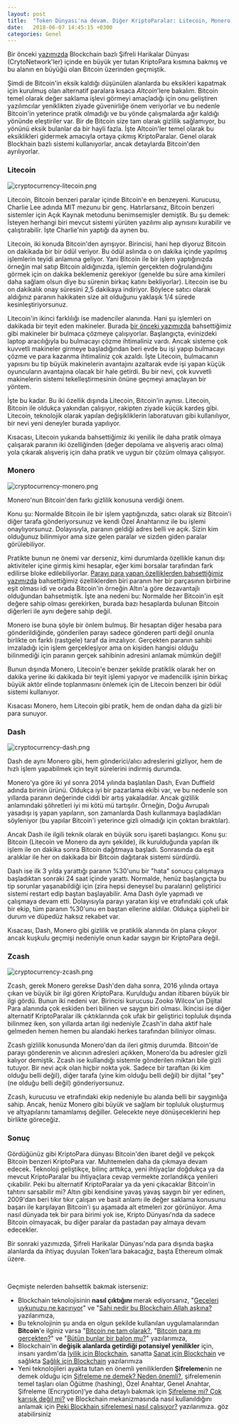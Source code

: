 ```yaml
---
layout: post
title:  "Token Dünyası'na devam. Diğer KriptoParalar: Litecoin, Monero, Dash, Zcash"
date:   2018-06-07 14:45:15 +0300
categories: Genel
---
```



Bir önceki [yazımızda](http://ademimerkezi.com/genel/2018/06/01/token-dunyasinin-ilk-oyuncusu-tanidik-bir-isim-bitcoin.html) Blockchain bazlı Şifreli Harikalar Dünyası (CrytoNetwork'ler) içinde en büyük yer tutan KriptoPara kısmına bakmış ve bu alanın en büyüğü olan Bitcoin üzerinden geçmiştik. 

Şimdi de Bitcoin'in eksik kaldığı düşünülen alanlarda bu eksikleri kapatmak için kurulmuş olan alternatif paralara kısaca *Altcoin*'lere bakalım. Bitcoin temel olarak değer saklama işlevi görmeyi amaçladığı için onu geliştiren yazılımcılar yeniklikten ziyade güvenirliğe önem veriyorlar ve bu nedenle Bitcoin'in yeterince pratik olmadığı ve bu yönde çalışmalarda ağır kaldığı yönünde eleştiriler var. Bir de Bitcoin size tam olarak gizlilik sağlamıyor, bu yönünü eksik bulanlar da bir hayli fazla. İşte Altcoin'ler temel olarak bu eksiklikleri gidermek amacıyla ortaya çıkmış KriptoParalar. Genel olarak Blockhain bazlı sistemi kullanıyorlar, ancak detaylarda Bitcoin'den ayrılıyorlar. 


### Litecoin

![cryptocurrency-litecoin.png](/assets/cryptocurrency-litecoin.png) 

Litecoin, Bitcoin benzeri paralar içinde Bitcoin'e en benzeyeni. Kurucusu, Charlie Lee adında MIT mezunu bir genç. Hatırlarsanız, Bitcoin benzeri sistemler için Açık Kaynak metodunu benimsemişler demiştik. Bu şu demek: İsteyen herhangi biri mevcut sistemi yürüten yazılımı alıp aynısını kurabilir ve çalıştırabilir. İşte Charlie'nin yaptığı da aynen bu. 

Litecoin, iki konuda Bitcoin'den ayrışıyor. Birincisi, hani hep diyoruz Bitcoin on dakikada bir bir ödül veriyor. Bu ödül aslında o on dakika içinde yapılmış işlemlerin teyidi anlamına geliyor. Yani Bitcoin ile bir işlem yaptığınızda örneğin mal satıp Bitcoin aldığınızda, işlemin gerçekten doğrulandığını görmek için on dakika beklemeniz gerekiyor (genelde bu süre ama kimileri daha sağlam olsun diye bu sürenin birkaç katını bekliyorlar). Litecoin ise bu on dakikalık onay süresini 2,5 dakikaya indiriyor. Böylece satıcı olarak aldığınız paranın hakikaten size ait olduğunu yaklaşık 1/4 sürede kesinleştiriyorsunuz. 

Litecoin'in ikinci farklılığı ise madenciler alanında. Hani şu işlemleri on dakikada bir teyit eden makineler. Burada [bir önceki yazımızda](http://ademimerkezi.com/genel/2018/05/08/Peki-Blockchain-sifrelemesi-nasil-calisiyor.html) bahsettiğimiz gibi makineler bir bulmaca çözmeye çalışıyorlar. Başlangıçta, evinizdeki laptop aracılığıyla bu bulmacayı çözme ihtimaliniz vardı. Ancak sisteme çok kuvvetli makineler girmeye başladığından beri evde bu işi yapıp bulmacayı çözme ve para kazanma ihtimaliniz çok azaldı. İşte Litecoin, bulmacanın yapısını bu tip büyük makinelerin avantajını azaltarak evde işi yapan küçük oyuncuların avantajına olacak bir hale getirdi. Bu bir nevi, çok kuvvetli makinelerin sistemi tekelleştirmesinin önüne geçmeyi amaçlayan bir yöntem. 

İşte bu kadar. Bu iki özellik dışında Litecoin, Bitcoin'in aynısı. Litecoin, Bitcoin ile oldukça yakından çalışıyor, rakipten ziyade küçük kardeş gibi. Litecoin, teknolojik olarak yapılan değişikliklerin laboratuvarı gibi kullanılıyor, bir nevi yeni deneyler burada yapılıyor. 

Kısacası, Litecoin yukarıda bahsettiğimiz iki yenilik ile daha pratik olmaya çalışarak paranın iki özelliğinden (değer depolama ve alışveriş aracı olma) yola çıkarak alışveriş için daha pratik ve uygun bir çözüm olmaya çalışıyor. 



### Monero

![cryptocurrency-monero.png](/assets/cryptocurrency-monero.png) 

Monero'nun Bitcoin'den farkı gizlilik konusuna verdiği önem. 

Konu şu: Normalde Bitcoin ile bir işlem yaptığınızda, satıcı olarak siz Bitcoin'i diğer tarafa gönderiyorsunuz ve kendi Özel Anahtarınız ile bu işlemi onaylıyorsunuz. Dolayısıyla, paranın geldiği adres belli ve açık. Sizin kim olduğunuz bilinmiyor ama size gelen paralar ve sizden giden paralar görülebiliyor. 

Pratikte bunun ne önemi var derseniz, kimi durumlarda özellikle kanun dışı aktiviteler içine girmiş kimi hesaplar, eğer kimi borsalar tarafından fark edilirse bloke edilebiliyorlar. [Parayı para yapan özelliklerden bahsettiğimiz yazımızda](http://ademimerkezi.com/genel/2018/03/22/Bitcoin-para-mi-gercekten.html) bahsettiğimiz özelliklerden biri paranın her bir parçasının birbirine eşit olması idi ve orada Bitcoin'in örneğin Altın'a göre dezavantajlı olduğundan bahsetmiştik. İşte ana nedeni bu: Normalde her Bitcoin'in eşit değere sahip olması gerekirken, burada bazı hesaplarda bulunan Bitcoin diğerleri ile aynı değere sahip değil. 

Monero ise buna şöyle bir önlem bulmuş. Bir hesaptan diğer hesaba para gönderildiğinde, gönderilen parayı sadece gönderen parti değil onunla birlikte on farklı (rastgele) taraf da imzalıyor. Gerçekten paranın sahibi imzaladığı için işlem gerçekleşiyor ama on kişiden hangisi olduğu bilinmediği için paranın gerçek sahibinin adresini anlamak mümkün değil!

Bunun dışında Monero, Litecoin'e benzer şekilde pratiklik olarak her on dakika yerine iki dakikada bir teyit işlemi yapıyor ve madencilik işinin birkaç büyük aktör elinde toplanmasını önlemek için de Litecoin benzeri bir ödül sistemi kullanıyor. 

Kısacası Monero, hem Litecoin gibi pratik, hem de ondan daha da gizli bir para sunuyor. 



### Dash

![cryptocurrency-dash.png](/assets/cryptocurrency-dash.png) 


Dash de aynı Monero gibi, hem gönderici/alıcı adreslerini gizliyor, hem de hızlı işlem yapabilmek için teyit sürelerini indirmiş durumda. 

Monero'ya göre iki yıl sonra 2014 yılında başlatılan Dash, Evan Duffield adında birinin ürünü. Oldukça iyi bir pazarlama ekibi var, ve bu nedenle son yıllarda paranın değerinde ciddi bir artış yakaladılar. Ancak gizlilik anlamındaki şöhretleri iyi mi kötü mü tartışılır. Örneğin, Doğu Avrupalı yasadışı iş yapan yapıların, son zamanlarda Dash kullanmaya başladıkları söyleniyor (bu yapılar Bitcoin'i yeterince gizli olmadığı için çoktan bıraktılar). 

Ancak Dash ile ilgili teknik olarak en büyük soru işareti başlangıcı. Konu şu: Bitcoin (Litecoin ve Monero da aynı şekilde), ilk kurulduğunda yapılan ilk işlem ile on dakika sonra Bitcoin dağıtmaya başladı. Sonrasında da eşit aralıklar ile her on dakikada bir Bitcoin dağıtarak sistemi sürdürdü. 

Dash ise ilk 3 yılda yarattığı paranın %30'unu bir "hata" sonucu çalışmaya başladıktan sonraki 24 saat içinde yarattı. Normalde, henüz başlangıçta bu tip sorunlar yaşanabildiği için (zira hepsi deneysel bu paraların) geliştirici sistemi restart edip baştan başlayabilir. Ama Dash öyle yapmadı ve çalışmaya devam etti. Dolayısıyla parayı yaratan kişi ve etrafındaki çok ufak bir ekip, tüm paranın %30'unu en baştan ellerine aldılar. Oldukça şüpheli bir durum ve düpedüz haksız rekabet var.   

Kısacası, Dash, Monero gibi gizlilik ve pratiklik alanında ön plana çıkıyor ancak kuşkulu geçmişi nedeniyle onun kadar saygın bir KriptoPara değil. 

### Zcash

![cryptocurrency-zcash.png](/assets/cryptocurrency-zcash.png) 

Zcash, gerek Monero gerekse Dash'den daha sonra, 2016 yılında ortaya çıkan ve büyük bir ilgi gören KriptoPara. Kurulduğu andan itibaren büyük bir ilgi gördü. Bunun iki nedeni var. Birincisi kurucusu Zooko Wilcox'un Dijital Para alanında çok eskiden beri bilinen ve saygın biri olması. İkincisi ise diğer alternatif KriptoParalar ilk çıktıklarında çok ufak bir geliştirici topluluk dışında bilinmez iken, son yıllarda artan ilgi nedeniyle Zcash'in daha aktif hale gelmeden hemen hemen bu alandaki herkes tarafından biliniyor olması. 

Zcash gizlilik konusunda Monero'dan da ileri gitmiş durumda. Bitcoin'de parayı gönderenin ve alıcının adresleri açıkken, Monero'da bu adresler gizli kalıyor demiştik. Zcash ise kullandığı sistemle gönderilen miktarı bile gizli tutuyor. Bir nevi açık olan hiçbir nokta yok. Sadece bir taraftan (ki kim olduğu belli değil), diğer tarafa (yine kim olduğu belli değil) bir dijital "şey" (ne olduğu belli değil) gönderiyorsunuz. 

Zcash, kurucusu ve etrafındaki ekip nedeniyle bu alanda belli bir saygınlığa sahip. Ancak, henüz Monero gibi büyük ve sağlam bir topluluk oluşturmuş ve altyapılarını tamamlamış değiller. Gelecekte neye dönüşeceklerini hep birlikte göreceğiz. 


### Sonuç

Gördüğünüz gibi KriptoPara dünyası Bitcoin'den ibaret değil ve pekçok Bitcoin benzeri KriptoPara var. Muhtemelen daha da çıkmaya devam edecek. Teknoloji geliştikçe, bilinç arttıkça, yeni ihtiyaçlar doğdukça ya da mevcut KriptoParalar bu ihtiyaçlara cevap vermekte zorlandıkça yenileri çıkabilir. Peki bu alternatif KriptoParalar ya da yeni çıkacaklar Bitcoin'in tahtını sarsabilir mi? Altın gibi kendisine yavaş yavaş saygın bir yer edinen, 2009'dan beri tıkır tıkır çalışan ve basit anlamı ile değer saklama konusunu başarı ile karşılayan Bitcoin'i şu aşamada alt etmeleri zor görünüyor. Ama nasıl dünyada tek bir para birimi yok ise, Kripto Dünyası'nda da sadece Bitcoin olmayacak, bu diğer paralar da pastadan pay almaya devam edecekler. 

Bir sonraki yazımızda, Şifreli Harikalar Dünyası'nda para dışında başka alanlarda da ihtiyaç duyulan Token'lara bakacağız, başta Ethereum olmak üzere.

&nbsp;

Geçmişte nelerden bahsettik bakmak isterseniz: 
- Blockchain teknolojisinin **nasıl çıktığını** merak ediyorsanız, "[Geceleri uykunuzu ne kaçırıyor](http://ademimerkezi.com/genel/2018/03/01/Geceleri-uykunuzu-ne-kaciriyor.html)" ve "[Sahi nedir bu Blockchain Allah aşkına?](http://ademimerkezi.com/genel/2018/03/02/Sahi-nedir-bu-blockchain-allah-askina.html) yazılarımıza, 
- Bu teknolojinin şu anda en olgun şekilde kullanılan uygulamalarından **Bitcoin**'e ilginiz varsa "[Bitcoin ne tam olarak?](http://ademimerkezi.com/genel/2018/03/13/Bitcoin-ne-tam-olarak.html), "[Bitcoin para mı gerçekten?](http://ademimerkezi.com/genel/2018/03/22/Bitcoin-para-mi-gercekten.html)" ve "[Bütün bunlar bir balon mu?](http://ademimerkezi.com/genel/2018/03/05/Butun-bunlar-bir-balon-mu.html)" yazılarımıza, 
- Blockchain'in **değişik alanlarda getirdiği potansiyel yenilikler** için, insanı yardım'da [İyilik için Blockchain](http://ademimerkezi.com/genel/2018/03/29/Iyilik-icin-blockchain.html), sanatta [Sanat için Blockchain](http://ademimerkezi.com/genel/2018/03/29/Iyilik-icin-blockchain.html) ve sağlıkta [Sağlık için Blockchain](http://ademimerkezi.com/genel/2018/04/17/saglik-icin-blockchain.html) yazılarımıza
- Yeni teknolojileri ayakta tutan en önemli yeniliklerden **Şifreleme**nin ne demek olduğu için [Şifreleme ne demek? Neden önemli?](http://ademimerkezi.com/genel/2018/04/25/sifreleme-ne-demek-neden-onemli.html),  şifrelemenin temel taşları olan Öğütme (hashing), Özel Anahtar, Genel Anahtar, Şifreleme (Encryption)‘ye daha detaylı bakmak için [Şifreleme mi? Çok karışık değil mi?](http://ademimerkezi.com/genel/2018/04/26/sifreleme-mi-cok-karisik-degil-mi.html) ve Blockchain mekanizmasında nasıl kullanıldığını anlamak için [Peki Blockhain şifrelemesi nasıl çalışıyor?](http://ademimerkezi.com/genel/2018/05/08/Peki-Blockchain-sifrelemesi-nasil-calisiyor.html) yazılarımıza.
göz atabilirsiniz
